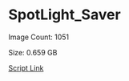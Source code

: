# SpotLight_Saver

Image Count: 1051

Size: 0.659 GB

[Script Link](https://github.com/liuyal/Archive/blob/master/Python/Utilities/Miscellaneous/spotlight_saver.py)